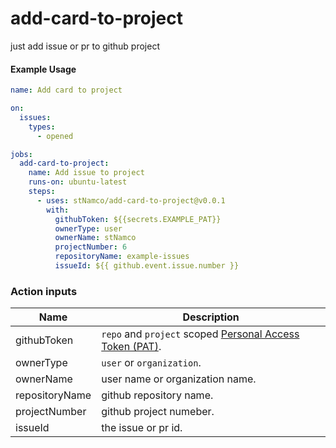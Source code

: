# add-card-to-project
just add issue or pr to github project


#### Example Usage

```yaml
name: Add card to project

on:
  issues:
    types:
      - opened

jobs:
  add-card-to-project:
    name: Add issue to project
    runs-on: ubuntu-latest
    steps:
      - uses: stNamco/add-card-to-project@v0.0.1
        with:
          githubToken: ${{secrets.EXAMPLE_PAT}}
          ownerType: user
          ownerName: stNamco
          projectNumber: 6
          repositoryName: example-issues
          issueId: ${{ github.event.issue.number }}
```


### Action inputs

| Name | Description |
| --- | --- |
| githubToken | `repo` and `project` scoped [Personal Access Token (PAT)](https://docs.github.com/en/github/authenticating-to-github/creating-a-personal-access-token). |
| ownerType | `user` or `organization`. |
| ownerName | user name or organization name. |
| repositoryName | github repository name. |
| projectNumber | github project numeber. | 
| issueId | the issue or pr id. |
